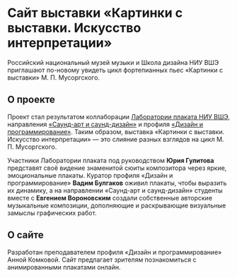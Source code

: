 # Сайт выставки «Картинки с выставки. Искусство интерпретации»

Российский национальный музей музыки и Школа дизайна НИУ ВШЭ приглашают по-новому увидеть цикл фортепианных пьес «Картинки с выставки» М. П. Мусоргского.

## О проекте

Проект стал результатом коллаборации [Лаборатории плаката НИУ ВШЭ](https://design.hse.ru/resources/posterlab), направления [«Саунд-арт и саунд-дизайн»](https://design.hse.ru/ba/art/sound-art) и профиля [«Дизайн и программирование»](https://design.hse.ru/ba/design/programming). Таким образом, выставка «Картинки с выставки. Искусство интерпретации» — это слияние разных взглядов на цикл М. П. Мусоргского.

Участники Лаборатории плаката под руководством **Юрия Гулитова** представят своё видение знаменитой сюиты композитора через яркие, эмоциональные плакаты. Куратор профиля «Дизайн и программирование» **Вадим Булгаков** оживил плакаты, чтобы выразить их динамику, а на направлении «Саунд-арт и саунд-дизайн» студенты вместе с **Евгением Вороновским** создали собственные авторские музыкальные композиции, дополняющие и раскрывающие визуальные замыслы графических работ.

## О сайте

Разработан преподавателем профиля «Дизайн и программирование» Анной Комковой. Сайт предлагает зрителям познакомиться с анимированными плакатами онлайн.
